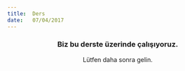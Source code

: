 ```yaml
---
title:  Ders
date:   07/04/2017
---
```


### <center>Biz bu derste üzerinde çalışıyoruz.</center>
<center>Lütfen daha sonra gelin.</center>